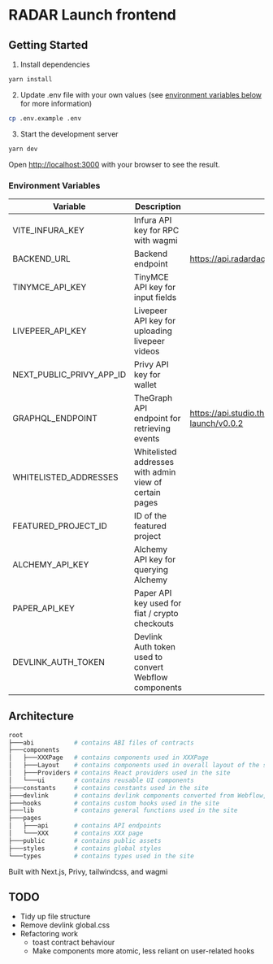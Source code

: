 # RADAR Launch frontend

## Getting Started

1. Install dependencies

```bash
yarn install
```

2. Update .env file with your own values (see [environment variables below](#environment-variables) for more information)

```bash
cp .env.example .env
```

3. Start the development server

```bash
yarn dev
```

Open [http://localhost:3000](http://localhost:3000) with your browser to see the result.

### Environment Variables

| Variable | Description | Default |
| -------- | ----------- | ------- |
| VITE_INFURA_KEY | Infura API key for RPC with wagmi | |
| BACKEND_URL | Backend endpoint | <https://api.radardao.xyz/launch> |
| TINYMCE_API_KEY | TinyMCE API key for input fields | |
| LIVEPEER_API_KEY | Livepeer API key for uploading livepeer videos | |
| NEXT_PUBLIC_PRIVY_APP_ID | Privy API key for wallet | |
| GRAPHQL_ENDPOINT | TheGraph API endpoint for retrieving events | <https://api.studio.thegraph.com/query/54950/radar-launch/v0.0.2> |
| WHITELISTED_ADDRESSES | Whitelisted addresses with admin view of certain pages | |
| FEATURED_PROJECT_ID | ID of the featured project | |
| ALCHEMY_API_KEY | Alchemy API key for querying Alchemy | |
| PAPER_API_KEY | Paper API key used for fiat / crypto checkouts | |
| DEVLINK_AUTH_TOKEN | Devlink Auth token used to convert Webflow components | |

## Architecture

```sh
root
├───abi           # contains ABI files of contracts
├───components
│   ├───XXXPage   # contains components used in XXXPage
│   ├───Layout    # contains components used in overall layout of the site
│   ├───Providers # contains React providers used in the site
│   └───ui        # contains reusable UI components
├───constants     # contains constants used in the site
├───devlink       # contains devlink components converted from Webflow, should be removed in the future
├───hooks         # contains custom hooks used in the site
├───lib           # contains general functions used in the site
├───pages
│   ├───api       # contains API endpoints
│   └───XXX       # contains XXX page
├───public        # contains public assets
├───styles        # contains global styles
└───types         # contains types used in the site
```

Built with Next.js, Privy, tailwindcss, and wagmi

## TODO

- Tidy up file structure
- Remove devlink global.css
- Refactoring work
  - toast contract behaviour
  - Make components more atomic, less reliant on user-related hooks
